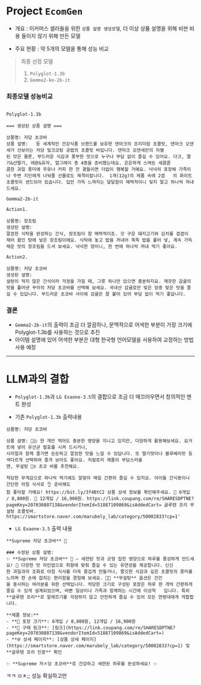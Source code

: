 # Project `EcomGen`

- 개요 : 이커머스 셀러들을 위한 `상품 설명 생성모델`, 더 이상 상품 설명을 위해 비싼 비용 들이지 않기 위해 만든 모델 


- 주요 현황 : 약 5개의 모델을 통해 성능 비교 

> 최종 선정 모델 
> 1. `Polyglot-1.3b`
> 2. `Gemma2-ko-2b-it`

### 최종모델 성능비교 

``` text

Polyglot-1.3b

=== 생성된 상품 설명 ===

상품명: 저당 초코바
상품 설명:   등 세계적인 건강식품 브랜드를 보유한 덴마크의 프리미엄 초콜릿, 덴마크 오덴세가 선보이는 저당 밀크코팅 공법의 초콜릿 바입니다. 덴마크 오덴세만의 차별
된 맛은 물론, 부드러운 식감과 풍부한 맛으로 누구나 부담 없이 즐길 수 있어요. 다크, 딸기&산딸기, 레몬&유자, 얼그레이 총 4종을 준비했는데요. 은은하게 스며든 새콤콤
콤한 과일 풍미에 우유나 커피 한 잔 곁들이면 더없이 행복할 거예요. 넉넉히 포장해 가족이나 주변 지인에게 나눠줄 선물로도 제격이랍니다.  1개(12g)의 제품 속에 2겹   의 화이트초콜릿이 샌드되어 있습니다. 입안 가득 느껴지는 달달함이 매력적이니 잊지 말고 하나씩 꺼내드세요.  
```


```text
Gemma2-2b-it 

Action1. 

상품명: 장조림
생성된 설명:
깔끔한 식탁을 완성하는 간식, 장조림이 참 매력적이죠. 갓 구운 돼지고기와 김치를 겹겹이 채어 끓인 탕에 넣은 장조림이에요. 식탁에 놓고 밥을 꺼내어 뚝뚝 밥을 풀어 넣, 계속 가득 채운 맛의 장조림을 드셔 보세요. 넉넉한 양이니, 한 번에 하나씩 꺼내 먹기 좋아요.

Action2. 

상품명: 저당 초코바
생성된 설명:
설탕이 적지 않은 간식이라 걱정을 가질 때, 그릇 하나만 있으면 충분하지요. 깨끗한 감귤의 맛을 풀어낸 꾸라의 저당 초코바를 선택해 보세요. 국내산 감귤로만 빚은 앙증 맞은 맛을 즐길 수 있답니다. 부드러운 초코바 사이에 감귤은 잘 붙어 있어 부담 없이 먹기 좋답니다.
```

### 결론 

- `Gemma2-2b-it`의 출력이 조금 더 깔끔하나, 문맥적으로 어색한 부분이 가장 크기에 Polyglot-1.3b를 사용하는 것으로 추진 
- 아이템 설명에 있어 어색한 부분은 대형 한국형 언어모델을 사용하여 교정하는 방법 사용 예정

----

# LLM과의 결합 

- `Polyglot-1.3b`과 `LG Exaone-3.5`의 결합으로 조금 더 매끄러우면서 창의적인 멘트 완성 

  
- 기존 `Polyglot-1.3b` 출력내용 
``` text
상품명: 저당 초코바

상품 설명: 🍫는 한 개만 먹어도 충분한 영양을 지니고 있지만, 다양하게 활용해보세요. 요거트에 넣어 유산균 발효를 시켜 드시거나, 
시리얼과 함께 즐기면 든든하고 깔끔한 맛을 느낄 수 있답니다. 또 딸기맛이나 블루베리맛 등 색다르게 선택하여 즐겨 보아도 좋아요. 저칼로리 제품이 부담스러울 
땐, 무설탕 🙅♀️ 초코 바를 추천해요. 

적당한 무게감으로 하나씩 먹기에도 알맞아 매일 간편히 즐길 수 있지요. 아이들 간식용이나 간단한 아침 식사로 👌 준비해도  
참 좋아할 거예요! https://bit.ly/3f4BtC2 상품 상세 정보를 확인해주세요. 📢 6개입 / 8,800원. 🎈 12개입 / 16,900원. https://link.coupang.com/re/SHARESDPTNE?pageKey=207030887138&vendorItemId=51887109869&isAddedCart= 글루텐 프리 무설탕 초콜릿바. https://smartstore.naver.com/marubely_lab/category/50002833?cp=1'
```

- `LG Exaone-3.5` 출력 내용
```text
**Supreme 저당 초코바** 🍫

### 수정된 상품 설명:
✨ **Supreme 저당 초코바** 🍫 – 세련된 맛과 균형 잡힌 영양으로 하루를 풍성하게 만드세요! 🥰 다양한 맛 라인업으로 취향에 맞춰 즐길 수 있는 유연성을 제공합니다. 신신
한 과일과의 조화로 아침 식사를 더욱 즐겁게 만들거나, 쫄깃한 식감과 깊은 초콜릿의 풍미를 느끼며 한 손에 잡히는 편리함을 경험해 보세요. 🍓🥩 **무설탕** 옵션은 건건
을 중시하는 여러분을 위한 선택입니다. 적당한 크기로 구성된 포장은 하루 한 개씩 간편하게 즐길 수 있게 설계되었으며, 바쁜 일상이나 가족과 함께하는 시간에 이상적   입니다. 특히 **글루텐 프리**로 알레르기를 걱정하지 않고 안전하게 즐길 수 있어 모든 연령대에게 적합합니다.

**제품 정보:**
- **📐 포장 크기**: 6개입 / 8,800원, 12개입 / 16,900원
- **📌 구매 링크**: [링크](https://link.coupang.com/re/SHARESDPTNE?pageKey=207030887138&vendorItemId=51887109869&isAddedCart=)
- **🌐 상세 페이지**: [상품 상세 페이지](https://smartstore.naver.com/marubely_lab/category/50002833?cp=1) 및 **글루텐 프리 인증** 확인

✨ **Supreme 저ㅈ당 초코바**로 건강하고 세련된 하루를 완성하세요! ✨
```

ㅋㅋ ㅁㅊ;; 성능 확실하고만
